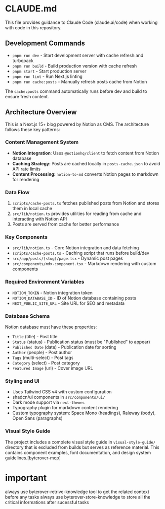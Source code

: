 # CLAUDE.md

This file provides guidance to Claude Code (claude.ai/code) when working with code in this repository.

## Development Commands

- `pnpm run dev` - Start development server with cache refresh and turbopack
- `pnpm run build` - Build production version with cache refresh
- `pnpm start` - Start production server
- `pnpm run lint` - Run Next.js linting
- `pnpm run cache:posts` - Manually refresh posts cache from Notion

The `cache:posts` command automatically runs before dev and build to ensure fresh content.

## Architecture Overview

This is a Next.js 15+ blog powered by Notion as CMS. The architecture follows these key patterns:

### Content Management System
- **Notion Integration**: Uses `@notionhq/client` to fetch content from Notion database
- **Caching Strategy**: Posts are cached locally in `posts-cache.json` to avoid API rate limits
- **Content Processing**: `notion-to-md` converts Notion pages to markdown for rendering

### Data Flow
1. `scripts/cache-posts.ts` fetches published posts from Notion and stores them in local cache
2. `src/lib/notion.ts` provides utilities for reading from cache and interacting with Notion API
3. Posts are served from cache for better performance

### Key Components
- `src/lib/notion.ts` - Core Notion integration and data fetching
- `scripts/cache-posts.ts` - Caching script that runs before build/dev
- `src/app/posts/[slug]/page.tsx` - Dynamic post pages
- `src/components/mdx-component.tsx` - Markdown rendering with custom components

### Required Environment Variables
- `NOTION_TOKEN` - Notion integration token
- `NOTION_DATABASE_ID` - ID of Notion database containing posts
- `NEXT_PUBLIC_SITE_URL` - Site URL for SEO and metadata

### Database Schema
Notion database must have these properties:
- `Title` (title) - Post title
- `Status` (status) - Publication status (must be "Published" to appear)
- `Published Date` (date) - Publication date for sorting
- `Author` (people) - Post author
- `Tags` (multi-select) - Post tags
- `Category` (select) - Post category
- `Featured Image` (url) - Cover image URL

### Styling and UI
- Uses Tailwind CSS v4 with custom configuration
- shadcn/ui components in `src/components/ui/`
- Dark mode support via `next-themes`
- Typography plugin for markdown content rendering
- Custom typography system: Space Mono (headings), Raleway (body), Open Sans (paragraphs)

### Visual Style Guide
The project includes a complete visual style guide in `visual-style-guide/` directory that is excluded from builds but serves as reference material. This contains component examples, font documentation, and design system guidelines.[byterover-mcp]

# important 
always use byterover-retrive-knowledge tool to get the related context before any tasks 
always use byterover-store-knowledge to store all the critical informations after sucessful tasks